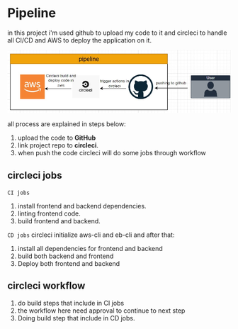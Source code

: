 # Pipeline

in this project i'm used github to upload my code to it and circleci to handle all CI/CD and AWS to deploy the application on it.

![pipeline](./pipeline.jpg)

all process are explained in steps below:

1.  upload the code to **GitHub**
2.  link project repo to **circleci**.
3.  when push the code circleci will do some jobs through workflow

## circleci jobs

`CI jobs`

1. install frontend and backend dependencies.
2. linting frontend code.
3. build frontend and backend.

`CD jobs`
circleci initialize aws-cli and eb-cli and after that:

1. install all dependencies for frontend and backend
2. build both backend and frontend
3. Deploy both frontend and backend

## circleci workflow

1. do build steps that include in CI jobs
2. the workflow here need approval to continue to next step
3. Doing build step that include in CD jobs.
